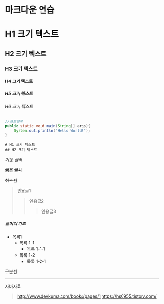 마크다운 연습
==============

# H1 크기 텍스트
## H2 크기 텍스트
### H3 크기 텍스트
#### H4 크기 텍스트
##### H5 크기 텍스트
###### H6 크기 텍스트

``` JAVA
//코드블록
public static void main(String[] args){
    System.out.println("Hello World!");
}
```

```
# H1 크기 텍스트
## H2 크기 텍스트
```


*기운 글씨*

**굵은 글씨**

~~취소선~~

> 인용글1
> > 인용글2
> > > 인용글3

##### 글머리 기호
* 목록1
  * 목록 1-1
    * 목록 1-1-1
  * 목록 1-2
    * 목록 1-2-1 

구분선

***

자바자료
>http://www.devkuma.com/books/pages/1
>https://hs0955.tistory.com/
